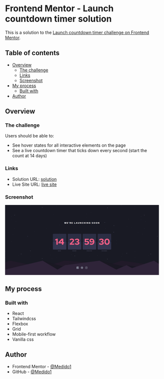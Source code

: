 # Frontend Mentor - Launch countdown timer solution

This is a solution to the [Launch countdown timer challenge on Frontend Mentor](https://www.frontendmentor.io/challenges/launch-countdown-timer-N0XkGfyz-).

## Table of contents

- [Overview](#overview)
  - [The challenge](#the-challenge)
  - [Links](#links)
  - [Screenshot](#screenshot)
- [My process](#my-process)
  - [Built with](#built-with)
- [Author](#author)

## Overview
### The challenge
Users should be able to:

- See hover states for all interactive elements on the page
- See a live countdown timer that ticks down every second (start the count at 14 days)

### Links

- Solution URL: [solution](https://github.com/Medido1/Launch-countdown-timer)
- Live Site URL: [live site](https://lauchcountown.netlify.app/)

### Screenshot
  ![](/public/desktop.png)
## My process

### Built with

- React
- Tailwindcss
- Flexbox
- Grid
- Mobile-first workflow
- Vanilla css

## Author

- Frontend Mentor - [@Medido1](https://www.frontendmentor.io/profile/Medido1)
- GitHub - [@Medido1](https://github.com/Medido1)